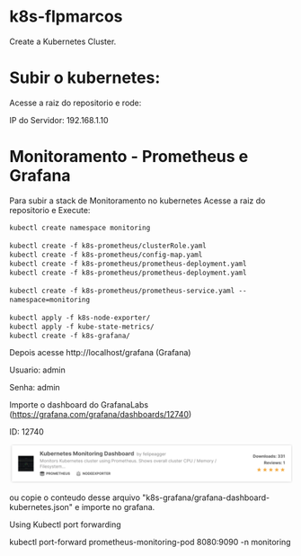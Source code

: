 # k8s-flpmarcos
Create a Kubernetes Cluster.


# Subir o kubernetes:
  Acesse a raiz do repositorio e rode: 
  
IP do Servidor: 192.168.1.10

# Monitoramento - Prometheus e Grafana

Para subir a stack de Monitoramento no kubernetes 
Acesse a raiz do repositorio e Execute:

```
kubectl create namespace monitoring

kubectl create -f k8s-prometheus/clusterRole.yaml
kubectl create -f k8s-prometheus/config-map.yaml
kubectl create -f k8s-prometheus/prometheus-deployment.yaml 
kubectl create -f k8s-prometheus/prometheus-deployment.yaml 

kubectl create -f k8s-prometheus/prometheus-service.yaml --namespace=monitoring

kubectl apply -f k8s-node-exporter/
kubectl apply -f kube-state-metrics/
kubectl create -f k8s-grafana/
```

Depois acesse http://localhost/grafana (Grafana)

Usuario: admin

Senha: admin

Importe o dashboard do GrafanaLabs (https://grafana.com/grafana/dashboards/12740)

ID: 12740

![Image of Dashboard on GrafanaLabs](/monitoring/k8s-grafana/GrafanaDashboardImg.png)

ou copie o conteudo desse arquivo "k8s-grafana/grafana-dashboard-kubernetes.json"
e importe no grafana.


Using Kubectl port forwarding

kubectl port-forward prometheus-monitoring-pod 8080:9090 -n monitoring



